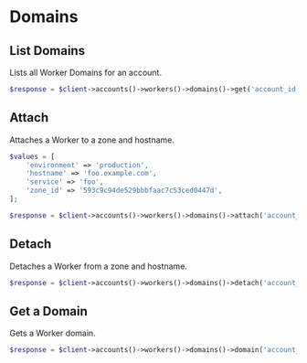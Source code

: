 # Domains

## List Domains

Lists all Worker Domains for an account.

```php [php]
$response = $client->accounts()->workers()->domains()->get('account_id');
```

## Attach

Attaches a Worker to a zone and hostname.

```php [php]
$values = [
    'environment' => 'production',
    'hostname' => 'foo.example.com',
    'service' => 'foo',
    'zone_id' => '593c9c94de529bbbfaac7c53ced0447d',
];

$response = $client->accounts()->workers()->domains()->attach('account_id', $values);
```

## Detach

Detaches a Worker from a zone and hostname.

```php [php]
$response = $client->accounts()->workers()->domains()->detach('account_id', 'domain_id');
```

## Get a Domain

Gets a Worker domain.

```php [php]
$response = $client->accounts()->workers()->domains()->domain('account_id', 'domain_id');
```